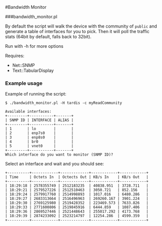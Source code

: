 #Bandwidth Monitor

###bandwidth_monitor.pl

By default the script will walk the device with the community of
`public` and generate a table of interfaces for you to pick. Then it
will poll the traffic stats (64bit by default, falls back to 32bit).

Run with -h for more options

Requires:
* Net::SNMP
* Text::TabularDisplay


### Example usage

Example of running the script:

	$ ./bandwidth_monitor.pl -H tardis -c myReadCommunity

	Available interfaces:
	+---------+-----------+-------+
	| SNMP ID | INTERFACE | ALIAS |
	+---------+-----------+-------+
	| 1       | lo        |       |
	| 2       | enp7s0    |       |
	| 3       | enp8s0    |       |
	| 4       | br0       |       |
	| 5       | vnet0     |       |
	+---------+-----------+-------+
	Which interface do you want to monitor (SNMP ID)?

Select an interface and wait and you should see:

	+----------+------------+-------------+------------+------------+
	| Time     | Octets In  | Octects Out | KB/s In    | KB/s Out   |
	+----------+------------+-------------+------------+------------+
	| 18:29:18 | 2578355749 | 2512183235  | 40838.951  | 3728.711   |
	| 18:29:21 | 2579527226 | 2512510463  | 3050.721   | 852.156    |
	| 18:29:24 | 2579917760 | 2514998893  | 1017.016   | 6480.286   |
	| 18:29:27 | 2683313664 | 2516496963  | 269260.167 | 3901.224   |
	| 18:29:30 | 2769125980 | 2519428352  | 223469.573 | 7633.826   |
	| 18:29:33 | 2771600806 | 2519845916  | 6444.859   | 1087.406   |
	| 18:29:36 | 2869527446 | 2521448643  | 255017.292 | 4173.768   |
	| 18:29:39 | 2874233092 | 2523214797  | 12254.286  | 4599.359   |
	+----------+------------+-------------+------------+------------+
	
